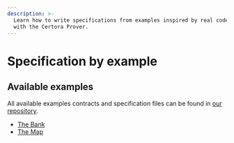 ```yaml
---
description: >-
  Learn how to write specifications from examples inspired by real code verified
  with the Certora Prover.
---
```


# Specification by example

## Available examples

All available examples contracts and specification files can be found in [our repository](https://github.com/Certora/CertoraProverSupplementary/tree/master/Examples).

* [The Bank](specification-basics-in-specify/)
* [The Map](from-basic-to-advanced/)

